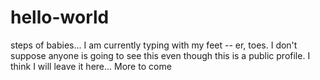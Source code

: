 # hello-world
steps of babies...
I am currently typing with my feet -- er, toes.
I don't suppose anyone is going to see this even though this is a public profile.
I think I will leave it here...
More to come
